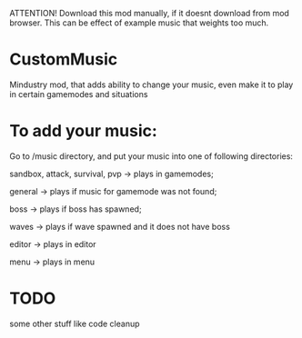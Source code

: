 ATTENTION! Download this mod manually, if it doesnt
download from mod browser. This can be effect of 
example music that weights too much.

# CustomMusic
Mindustry mod, that adds ability to change
your music, even make it to play in 
certain gamemodes and situations

# To add your music:
Go to /music directory, and put your music 
into one of following directories:

sandbox, attack, survival, pvp -> plays in 
  gamemodes;

general -> plays if music for gamemode
was not found;

boss -> plays if boss has spawned;

waves -> plays if wave spawned and it does not have boss

editor -> plays in editor

menu -> plays in menu

# TODO

some other stuff like code cleanup
